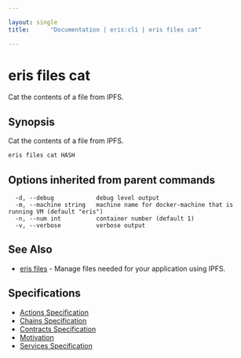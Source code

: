 ```yaml
---

layout: single
title:      "Documentation | eris:cli | eris files cat"

---
```


# eris files cat

Cat the contents of a file from IPFS.

## Synopsis

Cat the contents of a file from IPFS.

```bash
eris files cat HASH
```

## Options inherited from parent commands

```
  -d, --debug            debug level output
  -m, --machine string   machine name for docker-machine that is running VM (default "eris")
  -n, --num int          container number (default 1)
  -v, --verbose          verbose output
```

## See Also

* [eris files](/docs/documentation/cli/0.11.0/eris_files/)	 - Manage files needed for your application using IPFS.

## Specifications

* [Actions Specification](/docs/documentation/cli/0.11.0/actions_specification/)
* [Chains Specification](/docs/documentation/cli/0.11.0/chains_specification/)
* [Contracts Specification](/docs/documentation/cli/0.11.0/contracts_specification/)
* [Motivation](/docs/documentation/cli/0.11.0/motivation/)
* [Services Specification](/docs/documentation/cli/0.11.0/services_specification/)

